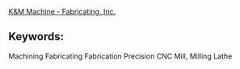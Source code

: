 [K&M Machine - Fabricating, Inc.](http://www.k-mm.com/about/)

## Keywords:
Machining
Fabricating
Fabrication
Precision
CNC
Mill, Milling
Lathe